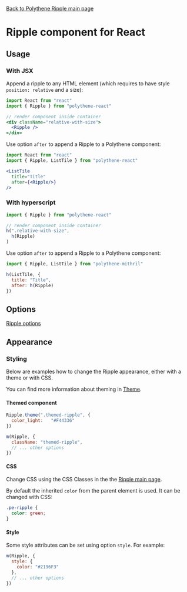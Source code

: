[Back to Polythene Ripple main page](Ripple.md)

# Ripple component for React



## Usage

### With JSX

Append a ripple to any HTML element (which requires to have style `position: relative` and a size):

~~~jsx
import React from "react"
import { Ripple } from "polythene-react"

// render component inside container
<div className="relative-with-size">
  <Ripple />  
</div>
~~~

Use option `after` to append a Ripple to a Polythene component:

~~~jsx
import React from "react"
import { Ripple, ListTile } from "polythene-react"

<ListTile
  title="Title"
  after={<Ripple/>}
/>
~~~


### With hyperscript

~~~javascript
import { Ripple } from "polythene-react"

// render component inside container
h(".relative-with-size",
  h(Ripple)
)
~~~

Use option `after` to append a Ripple to a Polythene component:

~~~javascript
import { Ripple, ListTile } from "polythene-mithril"

h(ListTile, {
  title: "Title",
  after: h(Ripple)
})
~~~



## Options

[Ripple options](Ripple.md)



## Appearance

### Styling

Below are examples how to change the Ripple appearance, either with a theme or with CSS.

You can find more information about theming in [Theme](Theme.md).

#### Themed component

~~~javascript
Ripple.theme(".themed-ripple", {
  color_light:   "#F44336"
})

m(Ripple, {
  className: "themed-ripple",
  // ... other options
})
~~~

#### CSS

Change CSS using the CSS Classes in the the [Ripple main page](Ripple.md).

By default the inherited `color` from the parent element is used. It can be changed with CSS:

~~~css
.pe-ripple {
  color: green;
}
~~~

#### Style

Some style attributes can be set using option `style`. For example:

~~~javascript
m(Ripple, {
  style: {
    color: "#2196F3"
  },
  // ... other options
})
~~~


